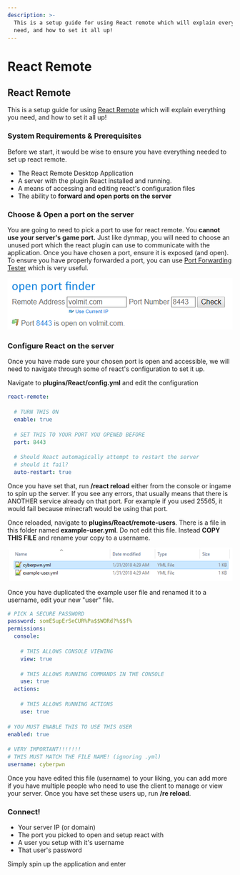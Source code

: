 ```yaml
---
description: >-
  This is a setup guide for using React remote which will explain everything you
  need, and how to set it all up!
---
```


# React Remote

## React Remote

This is a setup guide for using [React Remote](https://polymart.org/resource/react-remote-application.694) which will explain everything you need, and how to set it all up!

### System Requirements & Prerequisites

Before we start, it would be wise to ensure you have everything needed to set up react remote. 

* The React Remote Desktop Application
* A server with the plugin React installed and running.
* A means of accessing and editing react's configuration files 
* The ability to **forward and open ports on the server**

### Choose & Open a port on the server

You are going to need to pick a port to use for react remote. You **cannot use your server's game port.** Just like dynmap, you will need to choose an unused port which the react plugin can use to communicate with the application. Once you have chosen a port, ensure it is exposed \(and open\). To ensure you have properly forwarded a port, you can use [Port Forwarding Tester](https://www.yougetsignal.com/tools/open-ports/) which is very useful.

![Port finder](../../.gitbook/assets/hjyvfgr.png)

###  Configure React on the server

Once you have made sure your chosen port is open and accessible, we will need to navigate through some of react's configuration to set it up.

Navigate to **plugins/React/config.yml** and edit the configuration

```yaml
react-remote:

  # TURN THIS ON
  enable: true

  # SET THIS TO YOUR PORT YOU OPENED BEFORE
  port: 8443

  # Should React automagically attempt to restart the server 
  # should it fail?
  auto-restart: true
```

Once you have set that, run **/react reload** either from the console or ingame to spin up the server. If you see any errors, that usually means that there is ANOTHER service already on that port. For example if you used 25565, it would fail because minecraft would be using that port.

Once reloaded, navigate to **plugins/React/remote-users**. There is a file in this folder named **example-user.yml**. Do not edit this file. Instead **COPY THIS FILE** and rename your copy to a username. 

![](../../.gitbook/assets/t9ykaij.png)

Once you have duplicated the example user file and renamed it to a username, edit your new "user" file.

```yaml
# PICK A SECURE PASSWORD
password: somESupErSeCUR%Pa$$WORd?%$$f%
permissions:
  console:
    
    # THIS ALLOWS CONSOLE VIEWING
    view: true
    
    # THIS ALLOWS RUNNING COMMANDS IN THE CONSOLE
    use: true
  actions:
  
    # THIS ALLOWS RUNNING ACTIONS
    use: true

# YOU MUST ENABLE THIS TO USE THIS USER
enabled: true

# VERY IMPORTANT!!!!!!!
# THIS MUST MATCH THE FILE NAME! (ignoring .yml)
username: cyberpwn
```

Once you have edited this file \(username\) to your liking, you can add more if you have multiple people who need to use the client to manage or view your server. Once you have set these users up, run **/re reload**. 

### Connect!

* Your server IP \(or domain\)
* The port you picked to open and setup react with
* A user you setup with it's username
* That user's password

Simply spin up the application and enter

###  

